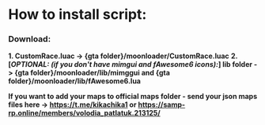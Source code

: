 # How to install script:
### Download:
**1. CustomRace.luac -> {gta folder}/moonloader/CustomRace.luac**
**2. [_OPTIONAL: (if you don't have mimgui and fAwesome6 icons):_] lib folder -> {gta folder}/moonloader/lib/mimggui and {gta folder}/moonloader/lib/fAwesome6.lua**

**If you want to add your maps to official maps folder - send your json maps files here -> https://t.me/kikachika1 or https://samp-rp.online/members/volodia_patlatuk.213125/**
